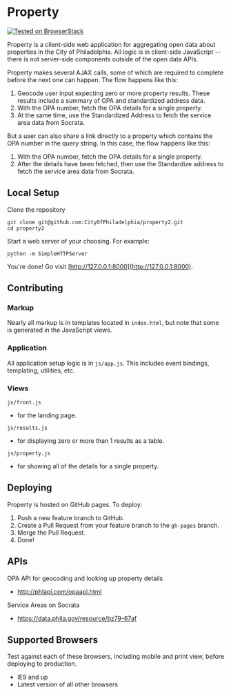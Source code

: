# Property

[![Tested on BrowserStack](https://img.shields.io/badge/browserstack-tested-brightgreen.svg?logo=data%3Aimage%2Fpng%3Bbase64%2CiVBORw0KGgoAAAANSUhEUgAAAA4AAAAOCAYAAAAfSC3RAAACsUlEQVQokVWSTWwUZQCGn2%2B%2Bnd2d7XS7K1v6Q6WAaBoKklAMP0rcNBqWiMET0SskxEBAURLjBfZkPJAQWmOswkVjYnqiKiGALQ0NP0EIcjAg0gottNB26f7Odmfmm89TG31P7%2BF5bo%2FgP%2BvX%2FfKto31bmY3vV2O590VJIlKps5FS0Fv35roRkc06C6xYOLkvt3cyWTmh7wdve402411Jys0GNkWSUxXij%2Bw79S1N2brPTp9ZFJ9lM6%2FKfP5c%2BK7ZOvpGmsHMu9wImnjmgUWeDeavpNUQa25ZKpVq%2FST6wbc9QvccjExP3LhkPdJbxpdnOL%2FnEAMPKzy48gve%2BH2q7Wuo37Sdd2Kn2BW7wusPG%2F1k%2B4sZIzd9d1tYqS3lis2Tne8xWoHJn05g9h1jxa2LfLfKRI4McNPdyG03zMyyaqhWLB41dCT2EZ7Ci8bxUimCuVn0zUuIcBSzPs7fo2OI4Z%2BpuYrn8yEeWwGE1CaD%2BWLaB5Rw8P0SrzTGCSdSaOUz%2BWSSvq96cRNLWW1X0TrAV2CGRMQILWseMySYco78P0O8tDTB7sOf09KxFqvOZslrabr37aVD%2Fo4hBY1ljVCCkGyI9UgrciqWcGm6eoY%2F2iKs27iDzm9%2BoJzP4cZqTJcHmCg9oEv6rJyL4b0gnFD91uVn8zNTszhPU13FAoULP3K9awRpNwOK0swEQVBhveuTGXdJdLRRM4zLAsD5bd%2Bn8t7E8cJfTzF8eNwQ5l6zScmSWAhWFmq8XDVIrm9HJ%2BuqfhDtFgBa98va8OBJOZU74IxO4z93EF4AhsCImpitDcQ6W1ARs%2Br55odW99ffLyaH1sK99vEeUXOOaGe%2BQypFIDQh28IThhJCXvZ1%2BJiV7h35X6uL%2Fp9Z2y8WNiOj25BWp67NDaOMa18MHr%2BdzYpggfsXmkch023E8JUAAAAASUVORK5CYII%3D)](https://www.browserstack.com/)

Property is a client-side web application for aggregating open data about properties in the City of Philadelphia. All logic is in client-side JavaScript -- there is not server-side components outside of the open data APIs.

Property makes several AJAX calls, some of which are required to complete before the next one can happen. The flow happens like this:

1. Geocode user input expecting zero or more property results. These results include a summary of OPA and standardized address data.
2. With the OPA number, fetch the OPA details for a single property.
3. At the same time, use the Standardized Address to fetch the service area data from Socrata.

But a user can also share a link directly to a property which contains the OPA number in the query string. In this case, the flow happens like this:

1. With the OPA number, fetch the OPA details for a single property.
2. After the details have been fetched, then use the Standardize address to fetch the service area data from Socrata.

## Local Setup

Clone the repository
```
git clone git@github.com:CityOfPhiladelphia/property2.git
cd property2
```

Start a web server of your choosing. For example:
```
python -m SimpleHTTPServer
```

You're done! Go visit [http://127.0.0.1:8000](http://127.0.0.1:8000).

## Contributing

### Markup

Nearly all markup is in templates located in `index.html`, but note that some is generated in the JavaScript views.

### Application

All application setup logic is in `js/app.js`. This includes event bindings, templating, utilities, etc.

### Views

`js/front.js`
- for the landing page.

`js/results.js`
- for displaying zero or more than 1 results as a table.

`js/property.js`
- for showing all of the details for a single property.

## Deploying

Property is hosted on GitHub pages. To deploy:

1. Push a new feature branch to GitHub.
2. Create a Pull Request from your feature branch to the `gh-pages` branch.
3. Merge the Pull Request.
4. Done!

## APIs

OPA API for geocoding and looking up property details
- http://phlapi.com/opaapi.html

Service Areas on Socrata
- https://data.phila.gov/resource/bz79-67af

## Supported Browsers

Test against each of these browsers, including mobile and print view, before deploying to production.

- IE9 and up
- Latest version of all other browsers
